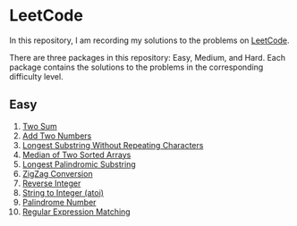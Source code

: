# LeetCode

In this repository, I am recording my solutions to the problems on [LeetCode](https://leetcode.com/).

There are three packages in this repository: Easy, Medium, and Hard. Each package contains the solutions to the problems in the corresponding difficulty level.

## Easy
1. [Two Sum](https://leetcode.com/problems/two-sum/)
2. [Add Two Numbers](https://leetcode.com/problems/add-two-numbers/)
3. [Longest Substring Without Repeating Characters](https://leetcode.com/problems/longest-substring-without-repeating-characters/)
4. [Median of Two Sorted Arrays](https://leetcode.com/problems/median-of-two-sorted-arrays/)
5. [Longest Palindromic Substring](https://leetcode.com/problems/longest-palindromic-substring/)
6. [ZigZag Conversion](https://leetcode.com/problems/zigzag-conversion/)
7. [Reverse Integer](https://leetcode.com/problems/reverse-integer/)
8. [String to Integer (atoi)](https://leetcode.com/problems/string-to-integer-atoi/)
9. [Palindrome Number](https://leetcode.com/problems/palindrome-number/)
10. [Regular Expression Matching](https://leetcode.com/problems/regular-expression-matching/)
